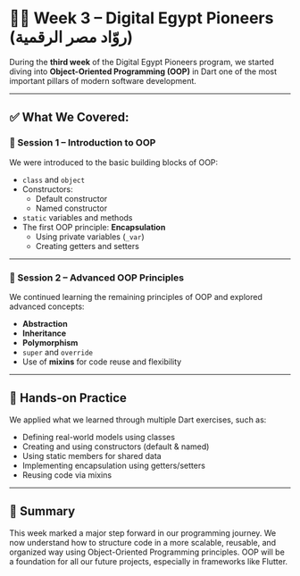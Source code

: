 # 👩‍💻 Week 3 – Digital Egypt Pioneers (روّاد مصر الرقمية)

During the **third week** of the Digital Egypt Pioneers program, we started diving into **Object-Oriented Programming (OOP)** in Dart  one of the most important pillars of modern software development.

---

## ✅ What We Covered:

### 🔹 Session 1 – Introduction to OOP
We were introduced to the basic building blocks of OOP:
- `class` and `object`
- Constructors:
  - Default constructor  
  - Named constructor
- `static` variables and methods
- The first OOP principle: **Encapsulation**
  - Using private variables (`_var`)
  - Creating getters and setters

---

### 🔹 Session 2 – Advanced OOP Principles
We continued learning the remaining principles of OOP and explored advanced concepts:
- **Abstraction**
- **Inheritance**
- **Polymorphism**
- `super` and `override`
- Use of **mixins** for code reuse and flexibility

---

## 🧩 Hands-on Practice

We applied what we learned through multiple Dart exercises, such as:
- Defining real-world models using classes  
- Creating and using constructors (default & named)  
- Using static members for shared data  
- Implementing encapsulation using getters/setters  
- Reusing code via mixins

---

## 🚀 Summary

This week marked a major step forward in our programming journey. We now understand how to structure code in a more scalable, reusable, and organized way using Object-Oriented Programming principles.
OOP will be a foundation for all our future projects, especially in frameworks like Flutter. 
